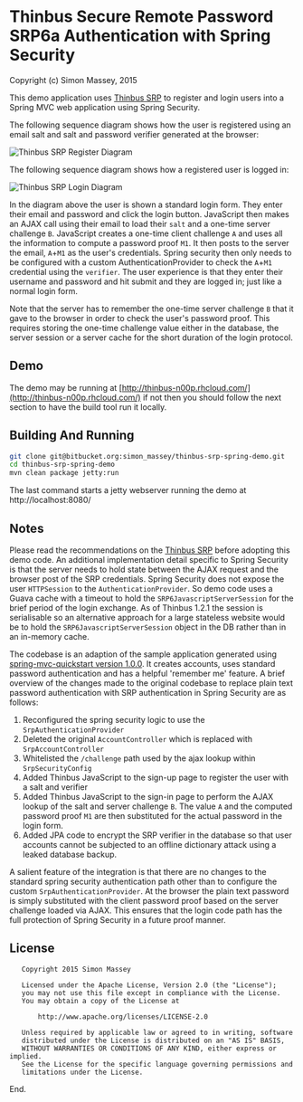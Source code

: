 # Thinbus Secure Remote Password SRP6a Authentication with Spring Security

Copyright (c) Simon Massey, 2015
 
This demo application uses [Thinbus SRP](https://bitbucket.org/simon_massey/thinbus-srp-js) to register and login users into a Spring MVC web application using Spring Security. 

The following sequence diagram shows how the user is registered using an email salt and salt and password verifier generated at the browser: 

![Thinbus SRP Register Diagram](http://simon_massey.bitbucket.org/thinbus/register.png "Thinbus SRP Register Diagram")

The following sequence diagram shows how a registered user is logged in: 

![Thinbus SRP Login Diagram](http://simon_massey.bitbucket.org/thinbus/login.png "Thinbus SRP Login Diagram")

In the diagram above the user is shown a standard login form. They enter their email and password and click the login button. 
JavaScript then makes an AJAX call using their email to load their `salt` and a one-time server challenge `B`. JavaScript creates 
a one-time client challenge `A` and uses all the information to compute a password proof `M1`. It then posts to the server 
the email, `A`+`M1` as the user's credentials. Spring security then only needs to be configured with a custom AuthenticationProvider to check the `A`+`M1` credential using the `verifier`. The user experience is that they enter their username and password and hit submit and they are logged in; just like a normal login form. 

Note that the server has to remember the one-time server challenge `B` that it gave to the browser in order to check the user's password proof. This requires storing the one-time challenge value either in the database, the server session or a server cache for the short duration of the login protocol. 

## Demo

The demo may be running at [http://thinbus-n00p.rhcloud.com/](http://thinbus-n00p.rhcloud.com/) if not then you should follow the next section to have the build tool run it locally. 

## Building And Running

```sh
git clone git@bitbucket.org:simon_massey/thinbus-srp-spring-demo.git
cd thinbus-srp-spring-demo
mvn clean package jetty:run
```

The last command starts a jetty webserver running the demo at http://localhost:8080/

## Notes

Please read the recommendations on the [Thinbus SRP](https://bitbucket.org/simon_massey/thinbus-srp-js) before adopting this demo code. An additional implementation detail specific to Spring Security is that the server needs to hold state between the AJAX request and the browser post of the SRP credentials. Spring Security does not expose the user `HTTPSession` to the `AuthenticationProvider`. So demo code uses a Guava cache with a timeout to hold the `SRP6JavascriptServerSession` for the brief period of the login exchange. As of Thinbus 1.2.1 the session is serialisable so an alternative approach for a large stateless website would be to hold the `SRP6JavascriptServerSession` object in the DB rather than in an in-memory cache.  

The codebase is an adaption of the sample application generated using [spring-mvc-quickstart version 1.0.0](https://github.com/kolorobot/spring-mvc-quickstart-archetype). It creates accounts, uses standard password authentication and has a helpful 'remember me' feature. A brief overview of the changes made to the original codebase to replace plain text password authentication with SRP authentication in Spring Security are as follows:
 
1. Reconfigured the spring security logic to use the `SrpAuthenticationProvider`
1. Deleted the original `AccountController` which is replaced with `SrpAccountController`
1. Whitelisted the `/challenge` path used by the ajax lookup within `SrpSecurityConfig`
1. Added Thinbus JavaScript to the sign-up page to register the user with a salt and verifier
1. Added Thinbus JavaScript to the sign-in page to perform the AJAX lookup of the salt and server challenge `B`. The value `A` and the computed password proof `M1` are then substituted for the actual password in the login form. 
1. Added JPA code to encrypt the SRP verifier in the database so that user accounts cannot be subjected to an offline dictionary attack using a leaked database backup. 

A salient feature of the integration is that there are no changes to the standard spring security authentication path other than to configure the custom `SrpAuthenticationProvider`. At the browser the plain text password is simply substituted with the client password proof based on the server challenge loaded via AJAX. This ensures that the login code path has the full protection of Spring Security in a future proof manner.

## License

```
   Copyright 2015 Simon Massey

   Licensed under the Apache License, Version 2.0 (the "License");
   you may not use this file except in compliance with the License.
   You may obtain a copy of the License at

       http://www.apache.org/licenses/LICENSE-2.0

   Unless required by applicable law or agreed to in writing, software
   distributed under the License is distributed on an "AS IS" BASIS,
   WITHOUT WARRANTIES OR CONDITIONS OF ANY KIND, either express or implied.
   See the License for the specific language governing permissions and
   limitations under the License.
```
   
End.